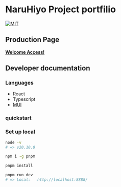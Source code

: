 # NaruHiyo Project portfilio

[![MIT](https://img.shields.io/badge/license-MIT-blue)](LICENCE)

## Production Page

**[Welcome Access!](https://naruhiyo.github.io/)**

## Developer documentation

### Languages

- React
- Typescript
- [MUI](https://mui.com/)

### quickstart

### Set up local

```sh
node -v
# => v20.10.0

npm i -g pnpm

pnpm install

pnpm run dev
# => Local:   http://localhost:8888/
```
